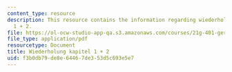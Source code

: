 ```yaml
---
content_type: resource
description: This resource contains the information regarding wiederholung kapitel
  1 + 2.
file: https://ol-ocw-studio-app-qa.s3.amazonaws.com/courses/21g-401-german-i-fall-2008/f3b0db79de8e64467de353d5c693e5e7_MIT21G_401F08_gramat.pdf
file_type: application/pdf
resourcetype: Document
title: Wiederholung kapitel 1 + 2
uid: f3b0db79-de8e-6446-7de3-53d5c693e5e7
---
```

